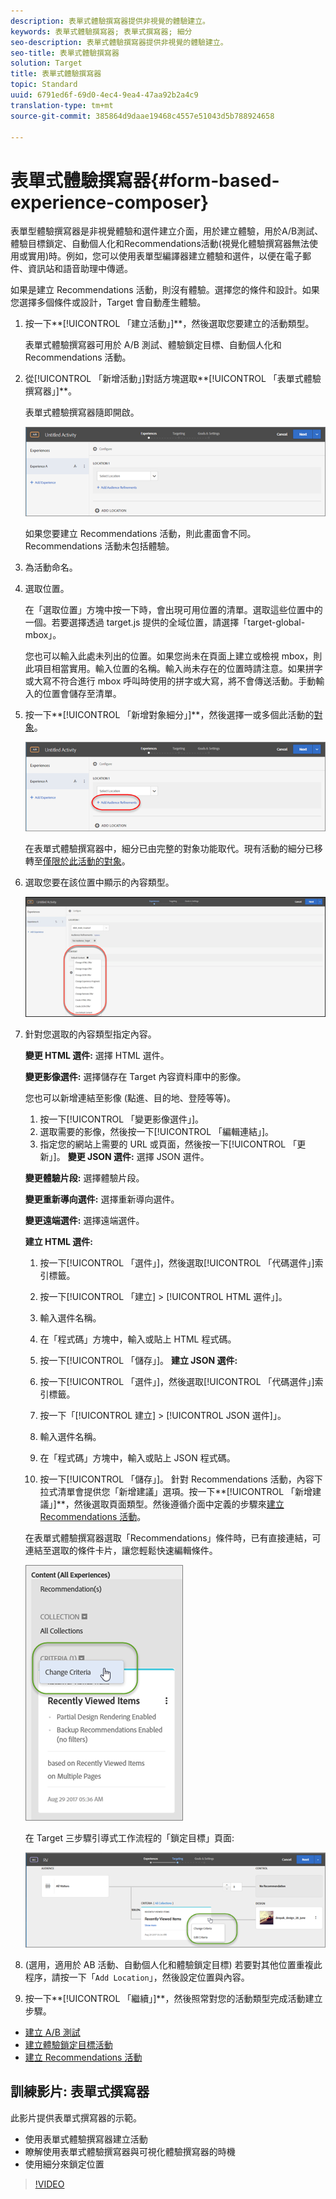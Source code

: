 ```yaml
---
description: 表單式體驗撰寫器提供非視覺的體驗建立。
keywords: 表單式體驗撰寫器; 表單式撰寫器; 細分
seo-description: 表單式體驗撰寫器提供非視覺的體驗建立。
seo-title: 表單式體驗撰寫器
solution: Target
title: 表單式體驗撰寫器
topic: Standard
uuid: 6791ed6f-69d0-4ec4-9ea4-47aa92b2a4c9
translation-type: tm+mt
source-git-commit: 385864d9daae19468c4557e51043d5b788924658

---
```



# 表單式體驗撰寫器{#form-based-experience-composer}

表單型體驗撰寫器是非視覺體驗和選件建立介面，用於建立體驗，用於A/B測試、體驗目標鎖定、自動個人化和Recommendations活動(視覺化體驗撰寫器無法使用或實用)時。例如，您可以使用表單型編譯器建立體驗和選件，以便在電子郵件、資訊站和語音助理中傳遞。

如果是建立 Recommendations 活動，則沒有體驗。選擇您的條件和設計。如果您選擇多個條件或設計，Target 會自動產生體驗。

1. 按一下**[!UICONTROL 「建立活動」]**，然後選取您要建立的活動類型。

   表單式體驗撰寫器可用於 A/B 測試、體驗鎖定目標、自動個人化和 Recommendations 活動。
1. 從[!UICONTROL 「新增活動」]對話方塊選取**[!UICONTROL 「表單式體驗撰寫器」]**。

   表單式體驗撰寫器隨即開啟。

   ![](assets/location_refinements.png)

   如果您要建立 Recommendations 活動，則此畫面會不同。Recommendations 活動未包括體驗。
1. 為活動命名。
1. 選取位置。

   在「選取位置」方塊中按一下時，會出現可用位置的清單。選取這些位置中的一個。若要選擇透過 target.js 提供的全域位置，請選擇「target-global-mbox」。

   您也可以輸入此處未列出的位置。如果您尚未在頁面上建立或檢視 mbox，則此項目相當實用。輸入位置的名稱。輸入尚未存在的位置時請注意。如果拼字或大寫不符合進行 mbox 呼叫時使用的拼字或大寫，將不會傳送活動。手動輸入的位置會儲存至清單。
1. 按一下**[!UICONTROL 「新增對象細分」]**，然後選擇一或多個此活動的[對象](../c-target/target.md#concept_A782F8481A5041EBA75103CB26376522)。

   ![](assets/location_refinements_2.png)

   在表單式體驗撰寫器中，細分已由完整的對象功能取代。現有活動的細分已移轉至[僅限於此活動的對象](../c-target/creating-activity-only-audience.md#concept_A6BADCF530ED4AE1852E677FEBE68483)。
1. 選取您要在該位置中顯示的內容類型。

   ![](assets/form_content.png)

1. 針對您選取的內容類型指定內容。

   **變更 HTML 選件:** 選擇 HTML 選件。

   **變更影像選件:** 選擇儲存在 Target 內容資料庫中的影像。

   您也可以新增連結至影像 (點進、目的地、登陸等等)。

   1. 按一下[!UICONTROL 「變更影像選件」]。
   1. 選取需要的影像，然後按一下[!UICONTROL 「編輯連結」]。
   1. 指定您的網站上需要的 URL 或頁面，然後按一下[!UICONTROL 「更新」]。
   **變更 JSON 選件:** 選擇 JSON 選件。

   **變更體驗片段:** 選擇體驗片段。

   **變更重新導向選件:** 選擇重新導向選件。

   **變更遠端選件:** 選擇遠端選件。

   **建立 HTML 選件:**

   1. 按一下[!UICONTROL 「選件」]，然後選取[!UICONTROL 「代碼選件」]索引標籤。
   1. 按一下[!UICONTROL 「建立] &gt; [!UICONTROL HTML 選件」]。
   1. 輸入選件名稱。
   1. 在「程式碼」方塊中，輸入或貼上 HTML 程式碼。
   1. 按一下[!UICONTROL 「儲存」]。
   **建立 JSON 選件:**

   1. 按一下[!UICONTROL 「選件」]，然後選取[!UICONTROL 「代碼選件」]索引標籤。
   1. 按一下「[!UICONTROL 建立] &gt; [!UICONTROL JSON 選件]」。
   1. 輸入選件名稱。
   1. 在「程式碼」方塊中，輸入或貼上 JSON 程式碼。
   1. 按一下[!UICONTROL 「儲存」]。
   針對 Recommendations 活動，內容下拉式清單會提供您「新增建議」選項。按一下**[!UICONTROL 「新增建議」]**，然後選取頁面類型。然後遵循介面中定義的步驟來[建立Recommendations 活動](https://marketing.adobe.com/resources/help/en_US/target/recs/t_create_recs_activity.html)。

   在表單式體驗撰寫器選取「Recommendations」條件時，已有直接連結，可連結至選取的條件卡片，讓您輕鬆快速編輯條件。

   ![](assets/change_criteria.png)

   在 Target 三步驟引導式工作流程的「鎖定目標」頁面:

   ![](assets/change_criteria_2.png)

1. (選用，適用於 AB 活動、自動個人化和體驗鎖定目標) 若要對其他位置重複此程序，請按一下「`Add Location`」，然後設定位置與內容。
1. 按一下**[!UICONTROL 「繼續」]**，然後照常對您的活動類型完成活動建立步驟。

* [建立 A/B 測試](../c-activities/t-test-ab/t-test-create-ab/test-create-ab.md#task_68C8079BF9FF4625A3BD6680D554BB72)
* [建立體驗鎖定目標活動](../c-activities/t-experience-target/t-xt-create/xt-create.md#task_D6B3429AC31549E1A70EDF04B3DDC765)
* [建立 Recommendations 活動](../c-recommendations/t-create-recs-activity/create-recs-activity.md#task_6874328773C64C44A73F0A130AD3F96F)

## 訓練影片: 表單式撰寫器

此影片提供表單式撰寫器的示範。

* 使用表單式體驗撰寫器建立活動
* 瞭解使用表單式體驗撰寫器與可視化體驗撰寫器的時機
* 使用細分來鎖定位置

>[!VIDEO](https://video.tv.adobe.com/v/17390)